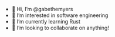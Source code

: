 - 👋 Hi, I’m @gabethemyers
- 👀 I’m interested in software engineering
- 🌱 I’m currently learning Rust
- 💞️ I’m looking to collaborate on anything!

<!---
gabethemyers/gabethemyers is a ✨ special ✨ repository because its `README.md` (this file) appears on your GitHub profile.
You can click the Preview link to take a look at your changes.
--->
